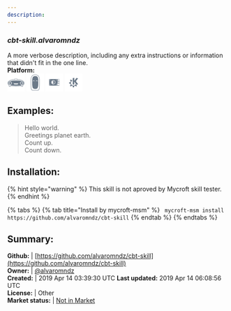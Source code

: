 ```yaml
---
description: 
---
```


### _cbt-skill.alvaromndz_  
A more verbose description, including any extra instructions or
information that didn't fit in the one line.  
**Platform:**  
 ![Mark I](../.gitbook/assets/mark-1-icon.png)  ![Mark II](../.gitbook/assets/mark-2-icon.png)  ![Picroft](../.gitbook/assets/picroft-icon.png)  ![plasmoid](../.gitbook/assets/kde.png)   
## Examples:  
> Hello world.  
> Greetings planet earth.  
> Count up.  
> Count down.  
  
## Installation:  
{% hint style="warning" %}
This skill is not aproved by Mycroft skill tester.
{% endhint %}
    
{% tabs %}
{% tab title="Install by mycroft-msm" %}
``` mycroft-msm install https://github.com/alvaromndz/cbt-skill```
{% endtab %}
  {% endtabs %}
    
## Summary:  
**Github:** | [https://github.com/alvaromndz/cbt-skill](https://github.com/alvaromndz/cbt-skill)  
**Owner:** | [@alvaromndz](https://github.com/alvaromndz)  
**Created:** | 2019 Apr 14 03:39:30 UTC  **Last updated:** 2019 Apr 14 06:08:56 UTC  
**License:** | Other  
**Market status:** | [Not in Market](https://market.mycroft.ai/skill/)  
